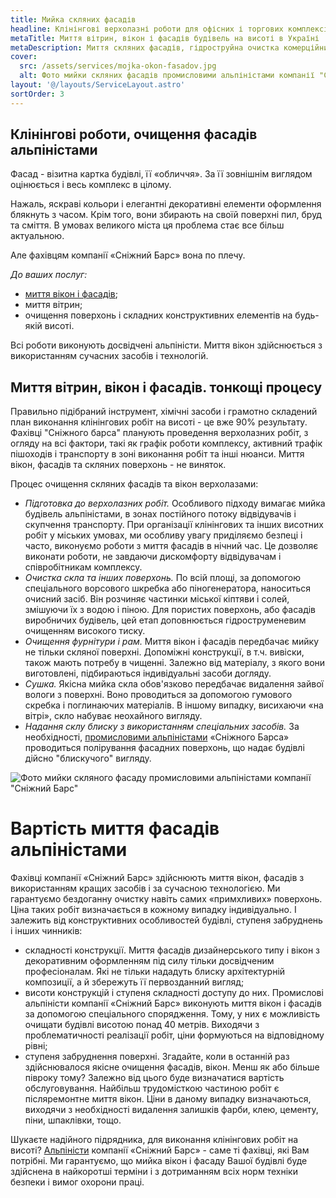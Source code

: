 ```yaml
---
title: Мийка скляних фасадів
headline: Клінінгові верхолазні роботи для офісних і торгових комплексів, комерційних будівель. Миття вікон, гідроструйне очищення фасадів та дахів альпіністами.
metaTitle: Миття вітрин, вікон і фасадів будівель на висоті в Україні | СНІЖНИЙ БАРС
metaDescription: Миття скляних фасадів, гідроструйна очистка комерційних будівель досвідченими альпіністами ☎ +38 (097) 970-53-76 компанія Сніжний Барс.
cover:
  src: /assets/services/mojka-okon-fasadov.jpg
  alt: Фото мийки скляних фасадів промисловими альпіністами компанії "Сніжний Барс"
layout: '@/layouts/ServiceLayout.astro'
sortOrder: 3
---
```



## Клінінгові роботи, очищення фасадів альпіністами


Фасад - візитна картка будівлі, її «обличчя». За її зовнішнім виглядом оцінюється і весь комплекс в цілому.

Нажаль, яскраві кольори і елегантні декоративні елементи оформлення блякнуть з часом. Крім того, вони збирають на своїй поверхні пил, бруд та сміття. В умовах великого міста ця проблема стає все більш актуальною.

Але фахівцям компанії «Сніжний Барс» вона по плечу.

_До ваших послуг:_

- [миття вікон і фасадів](/mojka-fasadov/);
- миття вітрин;
- очищення поверхонь і складних конструктивних елементів на будь-якій висоті.

Всі роботи виконують досвідчені альпіністи. Миття вікон здійснюється з використанням сучасних засобів і технологій.


## Миття вітрин, вікон і фасадів. тонкощі процесу


Правильно підібраний інструмент, хімічні засоби і грамотно складений план виконання клінінгових робіт на висоті - це вже 90% результату. Фахівці "Сніжного барса" планують проведення верхолазних робіт, з огляду на всі фактори, такі як графік роботи комплексу, активний трафік пішоходів і транспорту в зоні виконання робіт та інші нюанси. Миття вікон, фасадів та скляних поверхонь - не виняток.

Процес очищення скляних фасадів та вікон верхолазами:

- _Підготовка до верхолазних робіт._ Особливого підходу вимагає мийка будівель альпіністами, в зонах постійного потоку відвідувачів і скупчення транспорту. При організації клінінгових та інших висотних робіт у міських умовах, ми особливу увагу приділяємо безпеці і часто, виконуємо роботи з миття фасадів в нічний час. Це дозволяє виконати роботи, не завдаючи дискомфорту відвідувачам і співробітникам комплексу.
- _Очистка скла та інших поверхонь._ По всій площі, за допомогою спеціального ворсового шкребка або піногенератора, наноситься очисний засіб. Він розчиняє частинки міської кіптяви і солей, змішуючи їх з водою і піною. Для пористих поверхонь, або фасадів виробничих будівель, цей етап доповнюється гідроструменевим очищенням високого тиску.
- _Очищення фурнітури і рам._ Миття вікон і фасадів передбачає мийку не тільки скляної поверхні. Допоміжні конструкції, в т.ч. вивіски, також мають потребу в чищенні. Залежно від матеріалу, з якого вони виготовлені, підбираються індивідуальні засоби догляду.
- _Сушка._ Якісна мийка скла обов'язково передбачає видалення зайвої вологи з поверхні. Воно проводиться за допомогою гумового скребка і поглинаючих матеріалів. В іншому випадку, висихаючи «на вітрі», скло набуває неохайного вигляду.
- _Надання склу блиску з використанням спеціальних засобів._ За необхідності, [промисловими альпіністами](/promyshlennyi-alpinizm/) «Сніжного Барса» проводиться полірування фасадних поверхонь, що надає будівлі дійсно "блискучого" вигляду.


![Фото мийки скляного фасаду промисловими альпіністами компанії "Сніжний Барс"](./images/mojka-okon.jpg)


# Вартість миття фасадів альпіністами


Фахівці компанії «Сніжний Барс» здійснюють миття вікон, фасадів з використанням кращих засобів і за сучасною технологією. Ми гарантуємо бездоганну очистку навіть самих «примхливих» поверхонь. Ціна таких робіт визначається в кожному випадку індивідуально. І залежить від конструктивних особливостей будівлі, ступеня забруднень і інших чинників:

- складності конструкції. Миття фасадів дизайнерського типу і вікон з декоративним оформленням під силу тільки досвідченим професіоналам. Які не тільки нададуть блиску архітектурній композиції, а й збережуть її первозданний вигляд;
- висоти конструкцій і ступеня складності доступу до них. Промислові альпіністи компанії «Сніжний Барс» виконують миття вікон і фасадів за допомогою спеціального спорядження. Тому, у них є можливість очищати будівлі висотою понад 40 метрів. Виходячи з проблематичності реалізації робіт, ціни формуються на відповідному рівні;
- ступеня забруднення поверхні. Згадайте, коли в останній раз здійснювалося якісне очищення фасадів, вікон. Менш як або більше півроку тому? Залежно від цього буде визначатися вартість обслуговування. Найбільш трудомісткою частиною робіт є післяремонтне миття вікон. Ціни в даному випадку визначаються, виходячи з необхідності видалення залишків фарби, клею, цементу, піни, шпаклівки, тощо.

Шукаєте надійного підрядника, для виконання клінінгових робіт на висоті? [Альпіністи](/) компанії «Сніжний Барс» - саме ті фахівці, які Вам потрібні. Ми гарантуємо, що мийка вікон і фасаду Вашої будівлі буде здійснена в найкоротші терміни і з дотриманням всіх норм техніки безпеки і вимог охорони праці.





